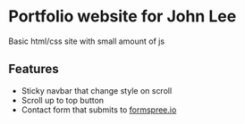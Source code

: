 # Portfolio website for John Lee

Basic html/css site with small amount of js

## Features
* Sticky navbar that change style on scroll
* Scroll up to top button
* Contact form that submits to [formspree.io](http://formspree.io)